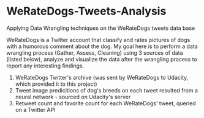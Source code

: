 # WeRateDogs-Tweets-Analysis
Applying Data Wrangling techniques on the WeRateDogs tweets data base

WeRateDogs is a Twitter account that classify and rates pictures of dogs with a humorous comment about the dog. 
My goal here is to perform a data wrangling process (Gather, Assess, Cleaning) using 3 sources of data (listed below), 
analyze and visualize the data after the wrangling process to report any interesting findings.

1) WeRateDogs Twitter's archive (was sent by WeRateDogs to Udacity, which provided it to this project)
2) Tweet image predicitions of dog's breeds on each tweet resulted from a neural network - sourced on Udacity's server
3) Retweet count and favorite count for each WeRateDogs' tweet, queried on a Twitter API 
